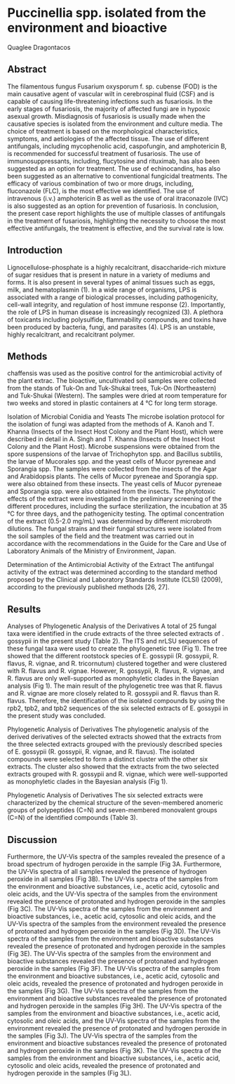 # Puccinellia spp. isolated from the environment and bioactive
Quaglee Dragontacos


## Abstract
The filamentous fungus Fusarium oxysporum f. sp. cubense (FOD) is the main causative agent of vascular wilt in cerebrospinal fluid (CSF) and is capable of causing life-threatening infections such as fusariosis. In the early stages of fusariosis, the majority of affected fungi are in hypoxic asexual growth. Misdiagnosis of fusariosis is usually made when the causative species is isolated from the environment and culture media. The choice of treatment is based on the morphological characteristics, symptoms, and aetiologies of the affected tissue. The use of different antifungals, including mycophenolic acid, caspofungin, and amphotericin B, is recommended for successful treatment of fusariosis. The use of immunosuppressants, including, flucytosine and rituximab, has also been suggested as an option for treatment. The use of echinocandins, has also been suggested as an alternative to conventional fungicidal treatments. The efficacy of various combination of two or more drugs, including, fluconazole (FLC), is the most effective we identified. The use of intravenous (i.v.) amphotericin B as well as the use of oral itraconazole (IVC) is also suggested as an option for prevention of fusariosis. In conclusion, the present case report highlights the use of multiple classes of antifungals in the treatment of fusariosis, highlighting the necessity to choose the most effective antifungals, the treatment is effective, and the survival rate is low.


## Introduction
Lignocellulose-phosphate is a highly recalcitrant, disaccharide-rich mixture of sugar residues that is present in nature in a variety of mediums and forms. It is also present in several types of animal tissues such as eggs, milk, and hematoplasmin (1). In a wide range of organisms, LPS is associated with a range of biological processes, including pathogenicity, cell-wall integrity, and regulation of host immune response (2). Importantly, the role of LPS in human disease is increasingly recognized (3). A plethora of toxicants including polysulfide, flammability compounds, and toxins have been produced by bacteria, fungi, and parasites (4). LPS is an unstable, highly recalcitrant, and recalcitrant polymer.


## Methods
chaffensis was used as the positive control for the antimicrobial activity of the plant extrac. The bioactive, uncultivated soil samples were collected from the stands of Tuk-On and Tuk-Shukai trees, Tuk-On (Northeastern) and Tuk-Shukai (Western). The samples were dried at room temperature for two weeks and stored in plastic containers at 4 °C for long term storage.

Isolation of Microbial Conidia and Yeasts
The microbe isolation protocol for the isolation of fungi was adapted from the methods of A. Kanoh and T. Khanna (Insects of the Insect Host Colony and the Plant Host), which were described in detail in A. Singh and T. Khanna (Insects of the Insect Host Colony and the Plant Host). Microbe suspensions were obtained from the spore suspensions of the larvae of Trichophyton spp. and Bacillus subtilis, the larvae of Mucorales spp. and the yeast cells of Mucor pyreneae and Sporangia spp. The samples were collected from the insects of the Agar and Arabidopsis plants. The cells of Mucor pyreneae and Sporangia spp. were also obtained from these insects. The yeast cells of Mucor pyreneae and Sporangia spp. were also obtained from the insects. The phytotoxic effects of the extract were investigated in the preliminary screening of the different procedures, including the surface sterilization, the incubation at 35 °C for three days, and the pathogenicity testing. The optimal concentration of the extract (0.5-2.0 mg/mL) was determined by different microbroth dilutions. The fungal strains and their fungal structures were isolated from the soil samples of the field and the treatment was carried out in accordance with the recommendations in the Guide for the Care and Use of Laboratory Animals of the Ministry of Environment, Japan.

Determination of the Antimicrobial Activity of the Extract
The antifungal activity of the extract was determined according to the standard method proposed by the Clinical and Laboratory Standards Institute (CLSI) (2009), according to the previously published methods [26, 27].


## Results

Analyses of Phylogenetic Analysis of the Derivatives
A total of 25 fungal taxa were identified in the crude extracts of the three selected extracts of . gossypii in the present study (Table 2). The ITS and nrLSU sequences of these fungal taxa were used to create the phylogenetic tree (Fig 1). The tree showed that the different rootstock species of E. gossypii (R. gossypii, R. flavus, R. vignae, and R. tricornutum) clustered together and were clustered with R. flavus and R. vignae. However, R. gossypii, R. flavus, R. vignae, and R. flavus are only well-supported as monophyletic clades in the Bayesian analysis (Fig 1). The main result of the phylogenetic tree was that R. flavus and R. vignae are more closely related to R. gossypii and R. flavus than R. flavus. Therefore, the identification of the isolated compounds by using the rpb2, tpb2, and tpb2 sequences of the six selected extracts of E. gossypii in the present study was concluded.

Phylogenetic Analysis of Derivatives
The phylogenetic analysis of the derived derivatives of the selected extracts showed that the extracts from the three selected extracts grouped with the previously described species of E. gossypii (R. gossypii, R. vignae, and R. flavus). The isolated compounds were selected to form a distinct cluster with the other six extracts. The cluster also showed that the extracts from the two selected extracts grouped with R. gossypii and R. vignae, which were well-supported as monophyletic clades in the Bayesian analysis (Fig 1).

Phylogenetic Analysis of Derivatives
The six selected extracts were characterized by the chemical structure of the seven-membered anomeric groups of polypeptides (C=N) and seven-membered monovalent groups (C=N) of the identified compounds (Table 3).


## Discussion
Furthermore, the UV-Vis spectra of the samples revealed the presence of a broad spectrum of hydrogen peroxide in the sample (Fig 3A. Furthermore, the UV-Vis spectra of all samples revealed the presence of hydrogen peroxide in all samples (Fig 3B). The UV-Vis spectra of the samples from the environment and bioactive substances, i.e., acetic acid, cytosolic and oleic acids, and the UV-Vis spectra of the samples from the environment revealed the presence of protonated and hydrogen peroxide in the samples (Fig 3C). The UV-Vis spectra of the samples from the environment and bioactive substances, i.e., acetic acid, cytosolic and oleic acids, and the UV-Vis spectra of the samples from the environment revealed the presence of protonated and hydrogen peroxide in the samples (Fig 3D). The UV-Vis spectra of the samples from the environment and bioactive substances revealed the presence of protonated and hydrogen peroxide in the samples (Fig 3E). The UV-Vis spectra of the samples from the environment and bioactive substances revealed the presence of protonated and hydrogen peroxide in the samples (Fig 3F). The UV-Vis spectra of the samples from the environment and bioactive substances, i.e., acetic acid, cytosolic and oleic acids, revealed the presence of protonated and hydrogen peroxide in the samples (Fig 3G). The UV-Vis spectra of the samples from the environment and bioactive substances revealed the presence of protonated and hydrogen peroxide in the samples (Fig 3H). The UV-Vis spectra of the samples from the environment and bioactive substances, i.e., acetic acid, cytosolic and oleic acids, and the UV-Vis spectra of the samples from the environment revealed the presence of protonated and hydrogen peroxide in the samples (Fig 3J). The UV-Vis spectra of the samples from the environment and bioactive substances revealed the presence of protonated and hydrogen peroxide in the samples (Fig 3K). The UV-Vis spectra of the samples from the environment and bioactive substances, i.e., acetic acid, cytosolic and oleic acids, revealed the presence of protonated and hydrogen peroxide in the samples (Fig 3L).
